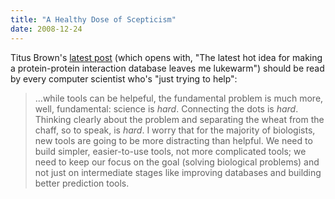 ```yaml
---
title: "A Healthy Dose of Scepticism"
date: 2008-12-24
---
```

Titus Brown's <a href="http://ivory.idyll.org/blog/dec-08/its-not-the-tools-folks.html">latest post</a> (which opens with, "The latest hot idea for making a protein-protein interaction database leaves me lukewarm") should be read by every computer scientist who's "just trying to help":
<blockquote>…while tools can be helpeful, the fundamental problem is much more, well, fundamental: science is <em>hard</em>.  Connecting the dots is <em>hard</em>.  Thinking clearly about the problem and separating the wheat from the chaff, so to speak, is <em>hard</em>.  I worry that for the majority of biologists, new tools are going to be more distracting than helpful.  We need to build simpler, easier-to-use tools, not more complicated tools; we need to keep our focus on the goal (solving biological problems) and not just on intermediate stages like improving databases and building better prediction tools.</blockquote>
